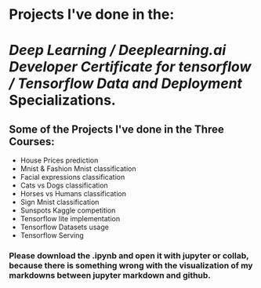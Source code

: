 # Projects I've done in the: 
# *Deep Learning / Deeplearning.ai Developer Certificate for tensorflow / Tensorflow Data and Deployment* Specializations.

## Some of the Projects I've done in the Three Courses:
* House Prices prediction
* Mnist & Fashion Mnist classification
* Facial expressions classification 
* Cats vs Dogs classification
* Horses vs Humans classification
* Sign Mnist classification
* Sunspots Kaggle competition
* Tensorflow lite implementation
* Tensorflow Datasets usage
* Tensorflow Serving

### Please download the .ipynb and open it with jupyter or collab, because there is something wrong with the visualization of my markdowns between jupyter markdown and github.
